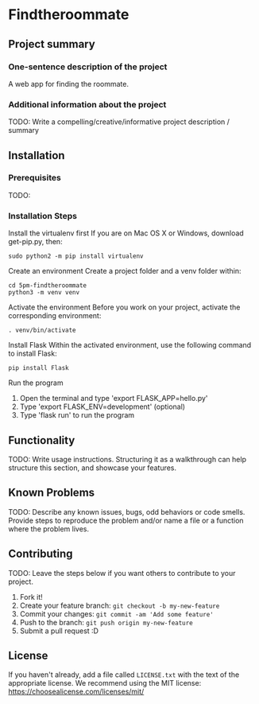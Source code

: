 
# Findtheroommate

## Project summary

### One-sentence description of the project

A web app for finding the roommate.

### Additional information about the project

TODO: Write a compelling/creative/informative project description / summary


## Installation

### Prerequisites

TODO:

### Installation Steps

Install the virtualenv first
If you are on Mac OS X or Windows, download get-pip.py, then:

```sudo python2 Downloads/get-pip.py
sudo python2 -m pip install virtualenv
```

Create an environment
Create a project folder and a venv folder within:

```
cd 5pm-findtheroommate
python3 -m venv venv
```

Activate the environment
Before you work on your project, activate the corresponding environment:

```
. venv/bin/activate
```

Install Flask
Within the activated environment, use the following command to install Flask:

```
pip install Flask
```

Run the program
1. Open the terminal and type 'export FLASK_APP=hello.py'
2. Type 'export FLASK_ENV=development' (optional)
3. Type 'flask run' to run the program


## Functionality

TODO: Write usage instructions. Structuring it as a walkthrough can help structure this section,
and showcase your features.


## Known Problems

TODO: Describe any known issues, bugs, odd behaviors or code smells. 
Provide steps to reproduce the problem and/or name a file or a function where the problem lives.


## Contributing

TODO: Leave the steps below if you want others to contribute to your project.

1. Fork it!
2. Create your feature branch: `git checkout -b my-new-feature`
3. Commit your changes: `git commit -am 'Add some feature'`
4. Push to the branch: `git push origin my-new-feature`
5. Submit a pull request :D

## License

If you haven't already, add a file called `LICENSE.txt` with the text of the appropriate license.
We recommend using the MIT license: <https://choosealicense.com/licenses/mit/>
